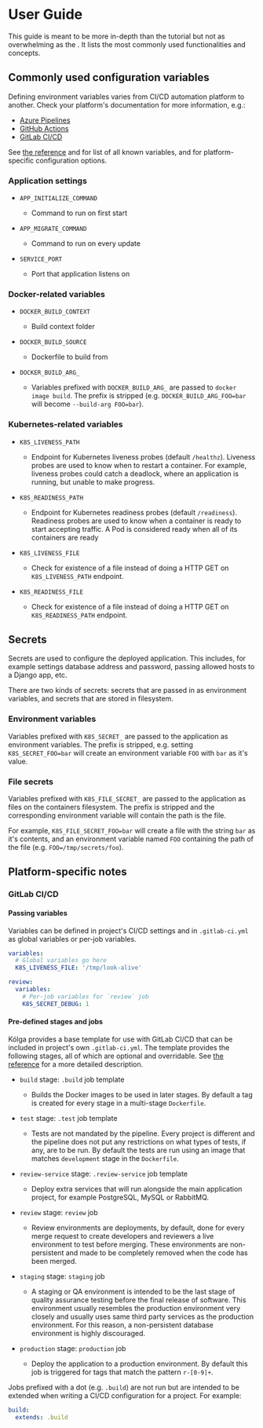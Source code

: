 # User Guide

This guide is meant to be more in-depth than the [](/pages/tutorials/getting-started)
tutorial but not as overwhelming as the [](/pages/reference/index). It lists the most
commonly used functionalities and concepts.


## Commonly used configuration variables

Defining environment variables varies from CI/CD automation platform to another. Check
your platform's documentation for more information, e.g.:

* [Azure Pipelines](https://docs.microsoft.com/en-us/azure/devops/pipelines/get-started/)
* [GitHub Actions](https://docs.github.com/en/actions)
* [GitLab CI/CD](https://docs.gitlab.com/ee/ci/quick_start/)

See [the reference](/pages/reference/variables) and for list of all known variables, and
[](/pages/reference/platforms/index) for platform-specific configuration options.


### Application settings

* `APP_INITIALIZE_COMMAND`

    * Command to run on first start

* `APP_MIGRATE_COMMAND`

    * Command to run on every update

* `SERVICE_PORT`

    * Port that application listens on


### Docker-related variables

* `DOCKER_BUILD_CONTEXT`

    * Build context folder

* `DOCKER_BUILD_SOURCE`

    * Dockerfile to build from

* `DOCKER_BUILD_ARG_`

    * Variables prefixed with `DOCKER_BUILD_ARG_` are passed to `docker image
      build`. The prefix is stripped (e.g. `DOCKER_BUILD_ARG_FOO=bar` will become
      `--build-arg FOO=bar`).


### Kubernetes-related variables

* `K8S_LIVENESS_PATH`

    * Endpoint for Kubernetes liveness probes (default `/healthz`). Liveness probes are
      used to know when to restart a container. For example, liveness probes could catch
      a deadlock, where an application is running, but unable to make progress.

* `K8S_READINESS_PATH`

    * Endpoint for Kubernetes readiness probes (default `/readiness`). Readiness probes
      are used to know when a container is ready to start accepting traffic. A Pod is
      considered ready when all of its containers are ready

* `K8S_LIVENESS_FILE`

    * Check for existence of a file instead of doing a HTTP GET on `K8S_LIVENESS_PATH`
      endpoint.

* `K8S_READINESS_FILE`

    * Check for existence of a file instead of doing a HTTP GET on `K8S_READINESS_PATH`
      endpoint.


## Secrets

Secrets are used to configure the deployed application. This includes, for example
settings database address and password, passing allowed hosts to a Django app, etc.

There are two kinds of secrets: secrets that are passed in as environment variables, and
secrets that are stored in filesystem.


### Environment variables

Variables prefixed with `K8S_SECRET_` are passed to the application as environment
variables. The prefix is stripped, e.g. setting `K8S_SECRET_FOO=bar` will create an
environment variable `FOO` with `bar` as it's value.


### File secrets

Variables prefixed with `K8S_FILE_SECRET_` are passed to the application as files on the
containers filesystem. The prefix is stripped and the corresponding environment variable
will contain the path is the file.

For example, `K8S_FILE_SECRET_FOO=bar` will create a file with the string `bar` as it's
contents, and an environment variable named `FOO` containing the path of the file
(e.g. `FOO=/tmp/secrets/foo`).


## Platform-specific notes

### GitLab CI/CD

#### Passing variables

Variables can be defined in project's CI/CD settings and in `.gitlab-ci.yml` as global
variables or per-job variables.

```yaml
variables:
  # Global variables go here
  K8S_LIVENESS_FILE: '/tmp/look-alive'

review:
  variables:
    # Per-job variables for `review` job
    K8S_SECRET_DEBUG: 1
```


#### Pre-defined stages and jobs

Kólga provides a base template for use with GitLab CI/CD that can be included in
project's own `.gitlab-ci.yml`. The template provides the following stages, all of which
are optional and overridable. See [the reference](/pages/reference/stages) for a more
detailed description.

* `build` stage: `.build` job template

    * Builds the Docker images to be used in later stages. By default a tag is created
      for every stage in a multi-stage `Dockerfile`.

* `test` stage: `.test` job template

    * Tests are not mandated by the pipeline. Every project is different and the
      pipeline does not put any restrictions on what types of tests, if any, are to be
      run. By default the tests are run using an image that matches `development` stage
      in the `Dockerfile`.

* `review-service` stage: `.review-service` job template

    * Deploy extra services that will run alongside the main application project, for
      example PostgreSQL, MySQL or RabbitMQ.

* `review` stage: `review` job

    * Review environments are deployments, by default, done for every merge request to
      create developers and reviewers a live environment to test before merging. These
      environments are non-persistent and made to be completely removed when the code
      has been merged.

* `staging` stage: `staging` job

    * A staging or QA environment is intended to be the last stage of quality assurance
      testing before the final release of software. This environment usually resembles
      the production environment very closely and usually uses same third party services
      as the production environment. For this reason, a non-persistent database
      environment is highly discouraged.

* `production` stage: `production` job

    * Deploy the application to a production environment. By default this job is
      triggered for tags that match the pattern `r-[0-9]+`.


Jobs prefixed with a dot (e.g. `.build`) are not run but are intended to be extended
when writing a CI/CD configuration for a project. For example:

```yaml
build:
  extends: .build
```
